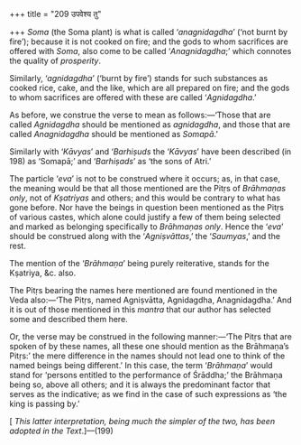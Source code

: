 +++
title = "209 उपवेश्य तु"

+++
*Soma* (the Soma plant) is what is called ‘*anagnidagdha*’ (‘not burnt
by fire’); because it is not cooked on fire; and the gods to whom
sacrifices are offered with *Soma*, also come to be called
‘*Anagnidagdha*;’ which connotes the quality of *prosperity*.

Similarly, ‘*agnidagdha*’ (‘burnt by fire’) stands for such substances
as cooked rice, cake, and the like, which are all prepared on fire; and
the gods to whom sacrifices are offered with these are called
‘*Agnidagdha*.’

As before, we construe the verse to mean as follows:—‘Those that are
called *Agnidagdha* should be mentioned as *agnidagdha*, and those that
are called *Anagnidagdha* should be mentioned as *Somapā*.’

Similarly with ‘*Kāvyas*’ and ‘*Barhiṣuds* the ‘*Kāvyas*’ have been
described (in 198) as ‘Somapā;’ and ‘*Barhiṣads*’ as ‘the sons of Atri.’

The particle ‘*eva*’ is not to be construed where it occurs; as, in that
case, the meaning would be that all those mentioned are the Pitṛs of
*Brāhmaṇas only*, not of *Kṣatriyas* and others; and this would be
contrary to what has gone before. Nor have the beings in question been
mentioned as the Pitṛs of various castes, which alone could justify a
few of them being selected and marked as belonging specifically to
*Brāhmaṇas only*. Hence the ‘*eva*’ should be construed along with the
‘*Agniṣvāttas*,’ the ‘*Saumyas*,’ and the rest.

The mention of the ‘*Brāhmaṇa*’ being purely reiterative, stands for the
Kṣatriya, &c. also.

The Pitṛs bearing the names here mentioned are found mentioned in the
Veda also:—‘The Pitṛs, named Agniṣvātta, Agnidagdha, Anagnidagdha.’ And
it is out of those mentioned in this *mantra* that our author has
selected some and described them here.

Or, the verse may be construed in the following manner:—‘The Pitṛs that
are spoken of by these names, all these one should mention as the
Brāhmaṇa’s Pitṛs:’ the mere difference in the names should not lead one
to think of the named beings being different.’ In this case, the term
‘*Brāhmaṇa*’ would stand for ‘persons entitled to the performance of
Śrāddha;’ the Brāhmaṇa being so, above all others; and it is always the
predominant factor that serves as the indicative; as we find in the case
of such expressions as ‘the king is passing by.’

\[ *This latter interpretation, being much the simpler of the two, has
been adopted in the Text*.\]—(199)


